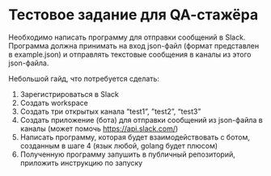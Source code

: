 # Тестовое задание для QA-cтажёра

Необходимо написать программу для отправки сообщений в Slack. Программа должна принимать на вход json-файл (формат представлен в example.json) и отправлять текстовые сообщения в каналы из этого json-файла.

Небольшой гайд, что потребуется сделать:

1. Зарегистрироваться в Slack
2. Создать workspace
3. Создать три открытых канала “test1”, ”test2”, “test3”
4. Создать приложение (бота) для отправки сообщений из json-файла в каналы (может помочь https://api.slack.com/)
5. Написать программу, которая будет взаимодействовать с ботом, созданным в шаге 4 (язык любой, golang будет плюсом)
6. Полученную программу запушить в публичный репозиторий, приложить инструкцию по запуску
